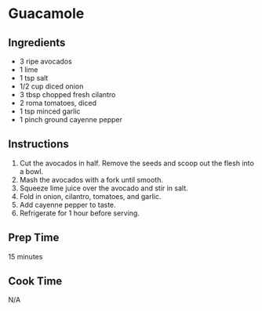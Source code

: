 # Guacamole

## Ingredients
- 3 ripe avocados
- 1 lime
- 1 tsp salt
- 1/2 cup diced onion
- 3 tbsp chopped fresh cilantro
- 2 roma tomatoes, diced
- 1 tsp minced garlic
- 1 pinch ground cayenne pepper

## Instructions
1. Cut the avocados in half. Remove the seeds and scoop out the flesh into a bowl.
2. Mash the avocados with a fork until smooth.
3. Squeeze lime juice over the avocado and stir in salt.
4. Fold in onion, cilantro, tomatoes, and garlic.
5. Add cayenne pepper to taste.
6. Refrigerate for 1 hour before serving.

## Prep Time
15 minutes

## Cook Time
N/A
